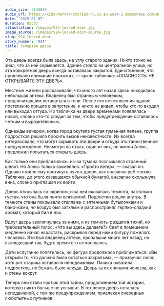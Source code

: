 ```yaml
---
audio_size: 3143040
audio_url: https://kids-horror-stories-ru.s3.eu-west-1.amazonaws.com/audio/924-locked-door.mp3
date: '2025-01-07'
duration: 02:37
illustration: /images/924-locked-door.jpg
image_source: /images/924-locked-door-source.jpg
slug: 924-locked-door
story_number: '924'
title: Запертая дверь
---
```


Эта дверь всегда была здесь, на углу старого здания. Никто точно не знал, что за ней скрывается. Здание стояло на центральной улице, но эта конкретная дверь всегда оставалась закрытой. Единственное, что привлекало внимание прохожих, — яркая табличка: «ОПАСНОСТЬ: НЕ ОТКРЫВАЙТЕ ЭТУ ДВЕРЬ».

Местные жители рассказывали, что много лет назад здесь находилась небольшая аптека. Владелец был странным человеком, предпочитавшим оставаться в тени. После его исчезновения здание постепенно пришло в запустение, и никто не видел, чтобы кто-то входил или выходил оттуда. Но табличка на двери временами появлялась новой, словно кто-то следил за тем, чтобы предупреждение оставалось четким и выразительным.

Однажды вечером, когда город окутала густая туманная пелена, группа подростков решила бросить вызов неизвестности. Их всегда интересовало, что могут скрывать эти двери и откуда это таинственное предупреждение. Несмотря на страх, один из них, по имени Алекс, предложил попытаться открыть дверь.

Как только они приблизились, из-за тумана послышался странный шепот. Но Алекс только засмеялся. «Просто ветер», — сказал он. Однако стоило ему протянуть руку к двери, как внезапно всё стихло. Табличка, до этого казавшаяся обычной бумагой, внезапно скользнула вниз, словно приглашая их войти.

Дверь открылась со скрипом, и за ней оказалась темнота, настолько густая, что она была почти осязаемой. Подростки вошли внутрь. В темноте стены покрывали стеллажи с аптечными бутылочками и баночками, но воздух был затхлым и распространял терпко-сладкий аромат, который бил в нос.

Вдруг дверь захлопнулась за ними, и из темноты раздался тихий, но требовательный голос: «Что вы здесь делаете?» Свет в помещении медленно начал нарастать, раскрывая перед ними фигуру пожилого человека. Это был владелец аптеки, пропавший много лет назад, но выглядевший так, будто время его не коснулось.

Дети испуганно попятились, но фигура продолжала приближаться. «Вы открыли то, что должно было остаться закрытым», — прозвучал голос, хотя рот старика оставался неподвижным. Паника охватила подростков, но бежать было некуда. Дверь за их спинами исчезла, как и стены вокруг.

Теперь они стали частью этой тайны, продолжением той истории, которую никто больше не услышит. В тот вечер дверь осталась неподвижной, с тем же предупреждением, привлекая очередных любопытных путников.